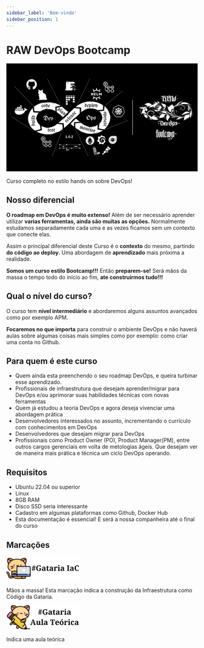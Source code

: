 ```yaml
---
sidebar_label: 'Bem-vindo'
sidebar_position: 1
---
```


# RAW DevOps Bootcamp

![BootcampIntro](../../static/img/docsImages/BootcampIntro.png)

Curso completo no estilo hands on sobre DevOps!

## Nosso diferencial

**O roadmap em DevOps é muito extenso!** Além de ser necessário aprender utilizar **varias ferramentas, ainda são muitas as opções.** Normalmente estudamos separadamente cada uma e as vezes ficamos sem um contexto que conecte elas.

Assim o principal diferencial deste Curso é o **contexto** do mesmo, partindo **do código ao deploy.** Uma abordagem de **aprendizado** mais próxima a realidade.

**Somos um curso estilo Bootcamp!!!** Então **preparem-se!** Será mãos da massa o tempo todo do início ao fim, **ate construirmos tudo!!!**

## Qual o nível do curso?

O curso tem **nível intermediário** e abordaremos alguns assuntos avançados como por exemplo APM.

**Focaremos no que importa** para construir o ambiente DevOps e não haverá aulas sobre algumas coisas mais simples como por exemplo: como criar uma conta no Github.

## Para quem é este curso

- Quem ainda esta preenchendo o seu roadmap DevOps, e queira turbinar esse aprendizado. 
- Profissionais de infraestrutura que desejam aprender/migrar para DevOps e/ou aprimorar suas habilidades técnicas com novas ferramentas
- Quem já estudou a teoria DevOps e agora deseja vivenciar uma abordagem prática
- Desenvolvedores interessados no assunto, incrementando o currículo com conhecimentos em DevOps
- Desenvolvedores que desejam migrar para DevOps
- Profissionais como Product Owner (PO), Product Manager(PM), entre outros cargos gerenciais em volta de metologias ágeis. Que desejam ver de maneira
mais prática e técnica um ciclo DevOps operando.

## Requisitos

- Ubuntu 22.04 ou superior
- Linux
- 8GB RAM
- Disco SSD seria interessante
- Cadastro em algumas plataformas como Github, Docker Hub
- Esta documentação é essencial! E será a nossa companheira até o final do curso

## Marcações

![GatariaInfraASCode](../../static/img/docsImages/GatariaIaC.png)

Mãos a massa! Esta marcação indica a construção da Infraestrutura como Código da Gataria.

![GatariaTheory](../../static/img/docsImages/GatariaTheory.png)

Indica uma aula teórica